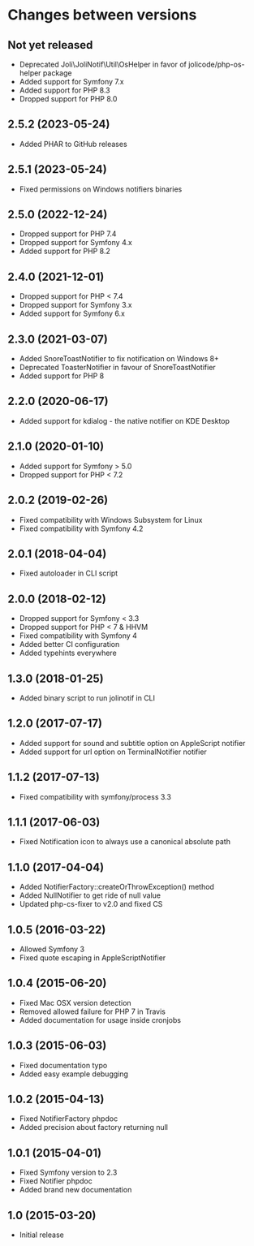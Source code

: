 # Changes between versions

## Not yet released

* Deprecated Joli\JoliNotif\Util\OsHelper in favor of jolicode/php-os-helper package
* Added support for Symfony 7.x
* Added support for PHP 8.3
* Dropped support for PHP 8.0

## 2.5.2 (2023-05-24)

* Added PHAR to GitHub releases

## 2.5.1 (2023-05-24)

* Fixed permissions on Windows notifiers binaries

## 2.5.0 (2022-12-24)

* Dropped support for PHP 7.4
* Dropped support for Symfony 4.x
* Added support for PHP 8.2

## 2.4.0 (2021-12-01)

* Dropped support for PHP < 7.4
* Dropped support for Symfony 3.x
* Added support for Symfony 6.x

## 2.3.0 (2021-03-07)

* Added SnoreToastNotifier to fix notification on Windows 8+
* Deprecated ToasterNotifier in favour of SnoreToastNotifier
* Added support for PHP 8

## 2.2.0 (2020-06-17)

* Added support for kdialog - the native notifier on KDE Desktop

## 2.1.0 (2020-01-10)

* Added support for Symfony > 5.0
* Dropped support for PHP < 7.2

## 2.0.2 (2019-02-26)

* Fixed compatibility with Windows Subsystem for Linux
* Fixed compatibility with Symfony 4.2

## 2.0.1 (2018-04-04)

* Fixed autoloader in CLI script

## 2.0.0 (2018-02-12)

* Dropped support for Symfony < 3.3
* Dropped support for PHP < 7 & HHVM
* Fixed compatibility with Symfony 4
* Added better CI configuration
* Added typehints everywhere

## 1.3.0 (2018-01-25)

* Added binary script to run jolinotif in CLI

## 1.2.0 (2017-07-17)

* Added support for sound and subtitle option on AppleScript notifier
* Added support for url option on TerminalNotifier notifier

## 1.1.2 (2017-07-13)

* Fixed compatibility with symfony/process 3.3

## 1.1.1 (2017-06-03)

* Fixed Notification icon to always use a canonical absolute path

## 1.1.0 (2017-04-04)

* Added NotifierFactory::createOrThrowException() method
* Added NullNotifier to get ride of null value
* Updated php-cs-fixer to v2.0 and fixed CS

## 1.0.5 (2016-03-22)

* Allowed Symfony 3
* Fixed quote escaping in AppleScriptNotifier

## 1.0.4 (2015-06-20)

* Fixed Mac OSX version detection
* Removed allowed failure for PHP 7 in Travis
* Added documentation for usage inside cronjobs

## 1.0.3 (2015-06-03)

* Fixed documentation typo
* Added easy example debugging

## 1.0.2 (2015-04-13)

* Fixed NotifierFactory phpdoc
* Added precision about factory returning null

## 1.0.1 (2015-04-01)

* Fixed Symfony version to 2.3
* Fixed Notifier phpdoc
* Added brand new documentation

## 1.0 (2015-03-20)

* Initial release
